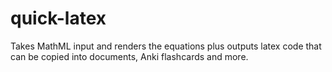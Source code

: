 # quick-latex
Takes MathML input and renders the equations plus outputs latex code that can be copied into documents, Anki flashcards and more. 
